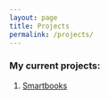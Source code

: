 ```yaml
---
layout: page
title: Projects
permalink: /projects/
---
```


### My current projects:
1. [Smartbooks](https://github.com/Danilo3/smartbooks)
